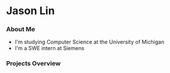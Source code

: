 # Jason Lin

### About Me
- I'm studying Computer Science at the University of Michigan
- I'm a SWE intern at Siemens
  
### Projects Overview


